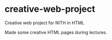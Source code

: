 # creative-web-project
Creative web project for NITH in HTML

Made some creative HTML pages during lectures.
